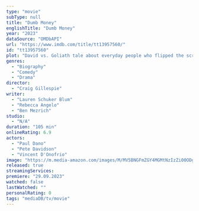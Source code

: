```yaml
---
type: "movie"
subType: null
title: "Dumb Money"
englishTitle: "Dumb Money"
year: "2023"
dataSource: "OMDbAPI"
url: "https://www.imdb.com/title/tt13957560/"
id: "tt13957560"
plot: "David vs. Goliath tale about everyday people who flipped the script on Wall Street and got rich by turning GameStop (the video-game store) into the world's hottest company."
genres: 
  - "Biography"
  - "Comedy"
  - "Drama"
director: 
  - "Craig Gillespie"
writer: 
  - "Lauren Schuker Blum"
  - "Rebecca Angelo"
  - "Ben Mezrich"
studio: 
  - "N/A"
duration: "105 min"
onlineRating: 6.9
actors: 
  - "Paul Dano"
  - "Pete Davidson"
  - "Vincent D'Onofrio"
image: "https://m.media-amazon.com/images/M/MV5BNGFmZGY4MGMtNzIzZi00ODg1LWJhOWUtOTA3NzlhMDZmOWI5XkEyXkFqcGdeQXVyMTAxNzQ1NzI@._V1_SX300.jpg"
released: true
streamingServices: 
premiere: "29.09.2023"
watched: false
lastWatched: ""
personalRating: 0
tags: "mediaDB/tv/movie"
---
```


